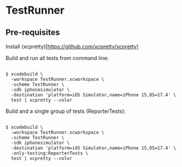 # TestRunner

## Pre-requisites
Install (xcpretty)[https://github.com/xcpretty/xcpretty]


Build and run all tests from command line:

```

$ xcodebuild \
  -workspace TestRunner.xcworkspace \
  -scheme TestRunner \
  -sdk iphonesimulator \
  -destination 'platform=iOS Simulator,name=iPhone 15,OS=17.4' \
  test | xcpretty --color

```

Build and a single group of tests (ReporterTests):

```

$ xcodebuild \
  -workspace TestRunner.xcworkspace \
  -scheme TestRunner \
  -sdk iphonesimulator \
  -destination 'platform=iOS Simulator,name=iPhone 15,OS=17.4' \
  -only-testing:ReporterTests \
  test | xcpretty --color

```
